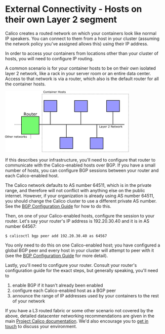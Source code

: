 # External Connectivity - Hosts on their own Layer 2 segment

Calico creates a routed network on which your containers look like normal IP speakers.  You can connect to them from a host in your cluster (assuming the network policy you've assigned allows this) using their IP address.

In order to access your containers from locations other than your cluster of hosts, you will need to configure IP routing.

A common scenario is for your container hosts to be on their own isolated layer 2 network, like a rack in your server room or an entire data center.  Access to that network is via a router, which also is the default router for all the container hosts.

![hosts-on-layer-2-network](hosts-on-layer-2-network.png)

If this describes your infrastructure, you'll need to configure that router to communicate with the Calico-enabled hosts over BGP.  If you have a small number of hosts, you can configure BGP sessions between your router and each Calico-enabled host.

The Calico network defaults to AS number 64511, which is in the private range, and therefore will not conflict with anything else on the public internet.  However, if your organization is already using AS number 64511, you should change the Calico cluster to use a different private AS number.  See the [BGP Configuration Guide](bgp.md) for how to do this.

Then, on one of your Calico-enabled hosts, configure the session to your router.  Let's say your router's IP address is 192.20.30.40 and it is in AS number 64567:

    $ calicoctl bgp peer add 192.20.30.40 as 64567

You only need to do this on one Calico-enabled host; you have configured a global BGP peer and every host in your cluster will attempt to peer with it (see the [BGP Configuration Guide](bgp.md) for more detail).

Lastly, you'll need to configure your router.  Consult your router's configuration guide for the exact steps, but generally speaking, you'll need to

 1. enable BGP if it hasn't already been enabled
 2. configure each Calico-enabled host as a BGP peer
 3. announce the range of IP addresses used by your containers to the rest of your network

If you have a L3 routed fabric or some other scenario not covered by the above, detailed datacenter networking recommendations are given in the main 
[Project Calico documentation](http://docs.projectcalico.org/en/latest/index.html).
We'd also encourage you to [get in touch](http://www.projectcalico.org/contact/) to discuss your environment.
